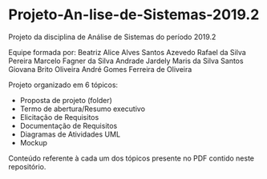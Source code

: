 # Projeto-An-lise-de-Sistemas-2019.2
Projeto da disciplina de Análise de Sistemas do período 2019.2

Equipe formada por:
Beatriz Alice Alves Santos Azevedo
Rafael da Silva Pereira
Marcelo Fagner da Silva Andrade
Jardely Maris da Silva Santos
Giovana Brito Oliveira 
André Gomes Ferreira de Oliveira

Projeto organizado em 6 tópicos:
- Proposta de projeto (folder)
- Termo de abertura/Resumo executivo
- Elicitação de Requisitos
- Documentação de Requisitos
- Diagramas de Atividades UML
- Mockup

Conteúdo referente à cada um dos tópicos presente no PDF contido neste repositório.

